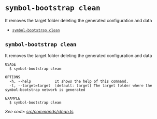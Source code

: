 `symbol-bootstrap clean`
========================

It removes the target folder deleting the generated configuration and data

* [`symbol-bootstrap clean`](#symbol-bootstrap-clean)

## `symbol-bootstrap clean`

It removes the target folder deleting the generated configuration and data

```
USAGE
  $ symbol-bootstrap clean

OPTIONS
  -h, --help           It shows the help of this command.
  -t, --target=target  [default: target] The target folder where the symbol-bootstrap network is generated

EXAMPLE
  $ symbol-bootstrap clean
```

_See code: [src/commands/clean.ts](https://github.com/nemtech/symbol-bootstrap/blob/v1.0.7/src/commands/clean.ts)_
